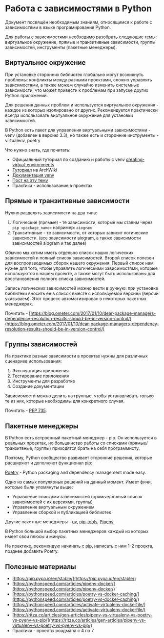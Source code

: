 # Работа с зависимостями в Python

Документ посвящён необходимым знаниям, относящимся к работе с зависимостями в языке програмирования Python.

Для работы с зависимостями необходимо разобрать следующие темы: виртуальное окружение, прямые и транзитивные зависимости, группы зависимостей, инструменты (пакетные менеджеры).

## Виртуальное окружение

При установке сторонних библиотек глобально могут возникнуть проблемы: конфликты между разными проектами, сложно управлять зависимостями, а также можем случайно изменить системные зависимости, что может привести к проблемам при запуске других Python приложений.

Для решения данных проблем и используется виртуальное окружения - каждое из которых изолировано от других. Рекомендуется практически всегда использовать виртуальное окружение для установки зависимостей.

В Python есть пакет для управления виртуальными зависимостями - venv (добавлен в версию 3.3), но также есть и сторонние инструменты - virtualenv, poetry

Что нужно знать, где почитать:

- Официальный туториал по созданию и работы с venv [creating-virtual-environments](https://docs.python.org/3/tutorial/venv.html#creating-virtual-environments)
- [Туториал](https://wiki.archlinux.org/title/Python_(%D0%A0%D1%83%D1%81%D1%81%D0%BA%D0%B8%D0%B9)/Virtual_environment_(%D0%A0%D1%83%D1%81%D1%81%D0%BA%D0%B8%D0%B9)) на ArchWiki
- [Документация venv](https://docs.python.org/3/library/venv.html)
- [Пост на эту тему](https://t.me/advice17/57)
- Практика - использование в проектах

## Прямые и транзитивные зависимости

Нужно разделять зависимости на два типа:

1. Логические (прямые) - те зависимости, которые мы ставим через `pip <package_name>` например: `aiogram`
2. Транзитивные - те зависимости, от которых зависит логические зависиости. (все зависимости aiogram, а также зависимости зависимостей aiogram и так далее)

Обычно мы хотим иметь отдельно список наших логических зависимостей и полный список зависимостей. Второй список полезен для воспроизводимых сборок нашего окружения. Первый список нам нужен для того, чтобы управлять логическими зависимостями, которые используются в нашем проекте, а также могут быть использованы для восстановления полного списка зависимостей.

Запись логических зависимостей можно вести в ручную: при установке библитеки вносить ее в список вместе с используемой версией (версии указываем). Этот процесс автоматизирован в некоторых пакетных менеджерах.

Почитать - [https://blog.ometer.com/2017/01/10/dear-package-managers-dependency-resolution-results-should-be-in-version-control/](https://blog.ometer.com/2017/01/10/dear-package-managers-dependency-resolution-results-should-be-in-version-control/)

## Группы зависимостей

На практике разные зависимости в проектах нужны для различных сценариев использования:

1. Эксплуатация приложения
2. Тестирование приложения
3. Инструменты для разработке
4. Создание документации

Зависиомости можно делить на группые, чтобы устанавливать только те из них, которые необходимы для конкретного случая.

Почитать - [PEP 735](https://peps.python.org/pep-0735/).

## Пакетные менеджеры

В Python есть встроенный пакетный менеджер - pip. Он используется в реальных проектах, но большинство работы со списками (прямые/транзитвные, группы) приходятся брать на себя программисту.

Поэтому, Python сообщество развивает сторонние решения, которые расширяют и дополняют функционал pip:

[Poetry](https://python-poetry.org/) - Python packaging and dependency management made easy.

Одно из самых популярных решений на данный момент. Имеет фичи, которые были упомянуты выше:

- Управление списками зависимостей (прямые/полный список зависимостей с их версиями, группы)
- Управление виртуальным окружением
- Управление сборкой и публикацией библиотек

Другие пакетные менеджеры - [uv](https://github.com/astral-sh/uv), [pip-tools](https://pip-tools.readthedocs.io/en/stable/), [Pipenv](https://docs.pipenv.org/en/latest/).

В Python большой выбор пакетных менеджеров каждый из которых имеет свои плюсы и минусы.

На практике, рекомендую начинать с pip, написать с ним 1-2 проекта, позднее добавить Poetry.

## Полезные материалы

- [https://pip.pypa.io/en/stable/](https://pip.pypa.io/en/stable/)
- [https://pythonspeed.com/articles/pipenv-docker/](https://pythonspeed.com/articles/pipenv-docker/)
- [https://pythonspeed.com/articles/poetry-vs-docker-caching/](https://pythonspeed.com/articles/poetry-vs-docker-caching/)
- [https://pythonspeed.com/articles/activate-virtualenv-dockerfile/](https://pythonspeed.com/articles/activate-virtualenv-dockerfile/)
- [https://ritza.co/articles/gen-articles/pipenv-vs-virtualenv-vs-poetry-vs-pyenv-vs-pip/](https://ritza.co/articles/gen-articles/pipenv-vs-virtualenv-vs-poetry-vs-pyenv-vs-pip/)
- Практика - проекты роадмапа с 4 по 7
